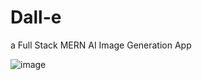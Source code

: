 # Dall-e
a Full Stack MERN AI Image Generation App 

![image](https://user-images.githubusercontent.com/54949171/215239811-ed080f3a-25b3-4642-b90c-d0e7dde7247c.png)
